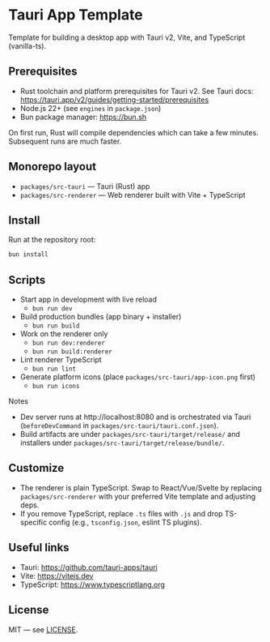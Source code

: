 # Tauri App Template

Template for building a desktop app with Tauri v2, Vite, and TypeScript (vanilla-ts).

## Prerequisites

- Rust toolchain and platform prerequisites for Tauri v2. See Tauri docs: https://tauri.app/v2/guides/getting-started/prerequisites
- Node.js 22+ (see `engines` in `package.json`)
- Bun package manager: https://bun.sh

On first run, Rust will compile dependencies which can take a few minutes. Subsequent runs are much faster.

## Monorepo layout

- `packages/src-tauri` — Tauri (Rust) app
- `packages/src-renderer` — Web renderer built with Vite + TypeScript

## Install

Run at the repository root:

```sh
bun install
```

## Scripts

- Start app in development with live reload
	- `bun run dev`
- Build production bundles (app binary + installer)
	- `bun run build`
- Work on the renderer only
	- `bun run dev:renderer`
	- `bun run build:renderer`
- Lint renderer TypeScript
	- `bun run lint`
- Generate platform icons (place `packages/src-tauri/app-icon.png` first)
	- `bun run icons`

Notes
- Dev server runs at http://localhost:8080 and is orchestrated via Tauri (`beforeDevCommand` in `packages/src-tauri/tauri.conf.json`).
- Build artifacts are under `packages/src-tauri/target/release/` and installers under `packages/src-tauri/target/release/bundle/`.

## Customize

- The renderer is plain TypeScript. Swap to React/Vue/Svelte by replacing `packages/src-renderer` with your preferred Vite template and adjusting deps.
- If you remove TypeScript, replace `.ts` files with `.js` and drop TS-specific config (e.g., `tsconfig.json`, eslint TS plugins).

## Useful links

- Tauri: https://github.com/tauri-apps/tauri
- Vite: https://vitejs.dev
- TypeScript: https://www.typescriptlang.org

## License

MIT — see [LICENSE](./LICENSE).
